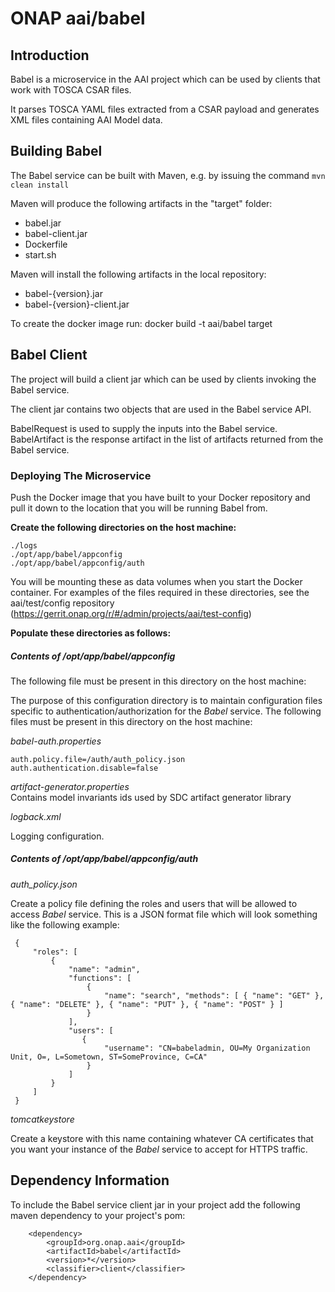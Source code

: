 # ONAP aai/babel

## Introduction
Babel is a microservice in the AAI project which can be used by clients that work with TOSCA CSAR files.

It parses TOSCA YAML files extracted from a CSAR payload and generates XML files containing AAI Model data.

## Building Babel
The Babel service can be built with Maven, e.g. by issuing the command `mvn clean install`  

Maven will produce the following artifacts in the "target" folder:

* babel.jar
* babel-client.jar
* Dockerfile
* start.sh

Maven will install the following artifacts in the local repository:
* babel-{version}.jar
* babel-{version}-client.jar

To create the docker image run:
docker build -t aai/babel target

## Babel Client
The project will build a client jar which can be used by clients invoking the Babel service.   

The client jar contains two objects that are used in the Babel service API.

BabelRequest is used to supply the inputs into the Babel service.
BabelArtifact is the response artifact in the list of artifacts returned from the Babel service.

### Deploying The Microservice 

Push the Docker image that you have built to your Docker repository and pull it down to the location that you will be running Babel from.

**Create the following directories on the host machine:**

    ./logs
    ./opt/app/babel/appconfig
    ./opt/app/babel/appconfig/auth

You will be mounting these as data volumes when you start the Docker container.  For examples of the files required in these directories, see the aai/test/config repository (https://gerrit.onap.org/r/#/admin/projects/aai/test-config)

**Populate these directories as follows:**

##### Contents of /opt/app/babel/appconfig

The following file must be present in this directory on the host machine:

The purpose of this configuration directory is to maintain configuration files specific to authentication/authorization for the _Babel_ service.
The following files must be present in this directory on the host machine:

_babel-auth.properties_

    auth.policy.file=/auth/auth_policy.json
    auth.authentication.disable=false


_artifact-generator.properties_ <br />
Contains model invariants ids used by SDC artifact generator library

_logback.xml_

Logging configuration.

##### Contents of /opt/app/babel/appconfig/auth 
_auth_policy.json_
 
Create a policy file defining the roles and users that will be allowed to access _Babel_ service.  This is a JSON format file which will look something like the following example:
 
     {
         "roles": [
             {
                 "name": "admin",
                 "functions": [
                     {
                         "name": "search", "methods": [ { "name": "GET" },{ "name": "DELETE" }, { "name": "PUT" }, { "name": "POST" } ]
                     }
                 ],
                 "users": [
                    {
                         "username": "CN=babeladmin, OU=My Organization Unit, O=, L=Sometown, ST=SomeProvince, C=CA"
                     }    
                 ]
             }
         ]
     }
 
 _tomcatkeystore_
 
Create a keystore with this name containing whatever CA certificates that you want your instance of the _Babel_ service to accept for HTTPS traffic.


## Dependency Information

To include the Babel service client jar in your project add the following maven dependency to your project's pom:

		<dependency>
			<groupId>org.onap.aai</groupId>
			<artifactId>babel</artifactId>
			<version>*</version>
			<classifier>client</classifier>
		</dependency>

